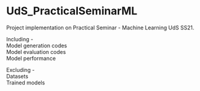 # UdS_PracticalSeminarML
Project implementation on Practical Seminar - Machine Learning UdS SS21.

Including -   
Model generation codes  
Model evaluation codes  
Model performance  

Excluding -  
Datasets  
Trained models  

